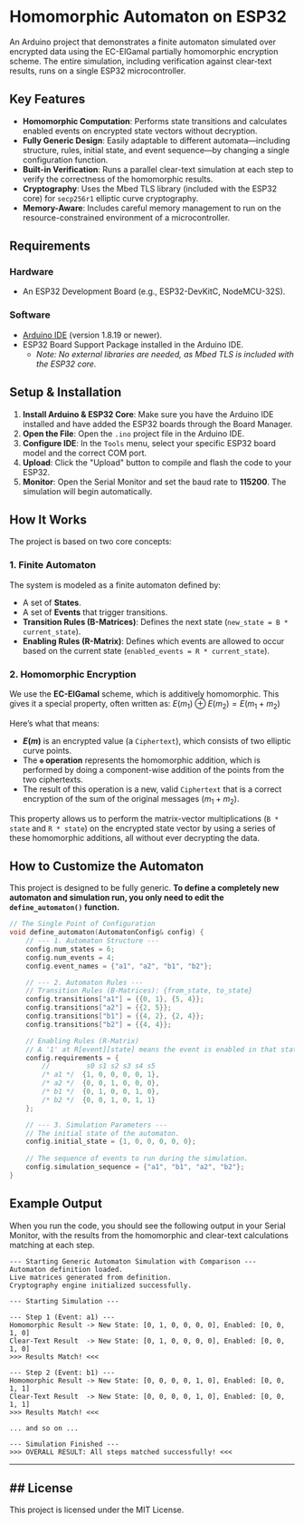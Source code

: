 # Homomorphic Automaton on ESP32

An Arduino project that demonstrates a finite automaton simulated over encrypted data using the EC-ElGamal partially homomorphic encryption scheme. The entire simulation, including verification against clear-text results, runs on a single ESP32 microcontroller.

## Key Features

  * **Homomorphic Computation**: Performs state transitions and calculates enabled events on encrypted state vectors without decryption.
  * **Fully Generic Design**: Easily adaptable to different automata—including structure, rules, initial state, and event sequence—by changing a single configuration function.
  * **Built-in Verification**: Runs a parallel clear-text simulation at each step to verify the correctness of the homomorphic results.
  * **Cryptography**: Uses the Mbed TLS library (included with the ESP32 core) for `secp256r1` elliptic curve cryptography.
  * **Memory-Aware**: Includes careful memory management to run on the resource-constrained environment of a microcontroller.

## Requirements

### Hardware

  * An ESP32 Development Board (e.g., ESP32-DevKitC, NodeMCU-32S).

### Software

  * [Arduino IDE](https://www.arduino.cc/en/software) (version 1.8.19 or newer).
  * ESP32 Board Support Package installed in the Arduino IDE.
      * *Note: No external libraries are needed, as Mbed TLS is included with the ESP32 core.*

## Setup & Installation

1.  **Install Arduino & ESP32 Core**: Make sure you have the Arduino IDE installed and have added the ESP32 boards through the Board Manager.
2.  **Open the File**: Open the `.ino` project file in the Arduino IDE.
3.  **Configure IDE**: In the `Tools` menu, select your specific ESP32 board model and the correct COM port.
4.  **Upload**: Click the "Upload" button to compile and flash the code to your ESP32.
5.  **Monitor**: Open the Serial Monitor and set the baud rate to **115200**. The simulation will begin automatically.

## How It Works

The project is based on two core concepts:

### 1. Finite Automaton
The system is modeled as a finite automaton defined by:
* A set of **States**.
* A set of **Events** that trigger transitions.
* **Transition Rules (B-Matrices)**: Defines the next state (`new_state = B * current_state`).
* **Enabling Rules (R-Matrix)**: Defines which events are allowed to occur based on the current state (`enabled_events = R * current_state`).

### 2. Homomorphic Encryption
We use the **EC-ElGamal** scheme, which is additively homomorphic. This gives it a special property, often written as:
$E(m_1) \oplus E(m_2) = E(m_1 + m_2)$

Here’s what that means:
* **$E(m)$** is an encrypted value (a `Ciphertext`), which consists of two elliptic curve points.
* The **`⊕` operation** represents the homomorphic addition, which is performed by doing a component-wise addition of the points from the two ciphertexts.
* The result of this operation is a new, valid `Ciphertext` that is a correct encryption of the sum of the original messages ($m_1 + m_2$).

This property allows us to perform the matrix-vector multiplications (`B * state` and `R * state`) on the encrypted state vector by using a series of these homomorphic additions, all without ever decrypting the data.

## How to Customize the Automaton

This project is designed to be fully generic. **To define a completely new automaton and simulation run, you only need to edit the `define_automaton()` function.**

```c++
// The Single Point of Configuration
void define_automaton(AutomatonConfig& config) {
    // --- 1. Automaton Structure ---
    config.num_states = 6;
    config.num_events = 4;
    config.event_names = {"a1", "a2", "b1", "b2"};

    // --- 2. Automaton Rules ---
    // Transition Rules (B-Matrices): {from_state, to_state}
    config.transitions["a1"] = {{0, 1}, {5, 4}};
    config.transitions["a2"] = {{2, 5}};
    config.transitions["b1"] = {{4, 2}, {2, 4}};
    config.transitions["b2"] = {{4, 4}};

    // Enabling Rules (R-Matrix)
    // A '1' at R[event][state] means the event is enabled in that state.
    config.requirements = {
        //         s0 s1 s2 s3 s4 s5
        /* a1 */  {1, 0, 0, 0, 0, 1},
        /* a2 */  {0, 0, 1, 0, 0, 0},
        /* b1 */  {0, 1, 0, 0, 1, 0},
        /* b2 */  {0, 0, 1, 0, 1, 1}
    };

    // --- 3. Simulation Parameters ---
    // The initial state of the automaton.
    config.initial_state = {1, 0, 0, 0, 0, 0};
    
    // The sequence of events to run during the simulation.
    config.simulation_sequence = {"a1", "b1", "a2", "b2"};
}
```

## Example Output

When you run the code, you should see the following output in your Serial Monitor, with the results from the homomorphic and clear-text calculations matching at each step.

```
--- Starting Generic Automaton Simulation with Comparison ---
Automaton definition loaded.
Live matrices generated from definition.
Cryptography engine initialized successfully.

--- Starting Simulation ---

--- Step 1 (Event: a1) ---
Homomorphic Result -> New State: [0, 1, 0, 0, 0, 0], Enabled: [0, 0, 1, 0]
Clear-Text Result  -> New State: [0, 1, 0, 0, 0, 0], Enabled: [0, 0, 1, 0]
>>> Results Match! <<<

--- Step 2 (Event: b1) ---
Homomorphic Result -> New State: [0, 0, 0, 0, 1, 0], Enabled: [0, 0, 1, 1]
Clear-Text Result  -> New State: [0, 0, 0, 0, 1, 0], Enabled: [0, 0, 1, 1]
>>> Results Match! <<<

... and so on ...

--- Simulation Finished ---
>>> OVERALL RESULT: All steps matched successfully! <<<
```

-----

## \#\# License

This project is licensed under the MIT License.
